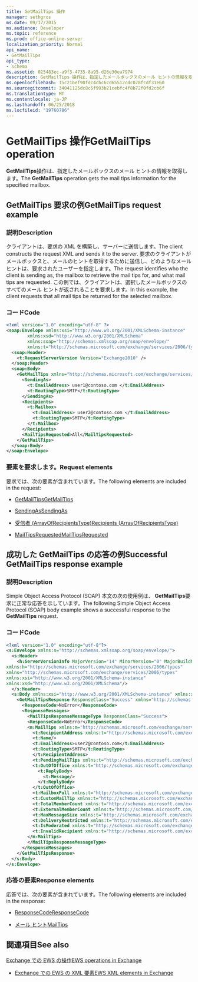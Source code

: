 ```yaml
---
title: GetMailTips 操作
manager: sethgros
ms.date: 09/17/2015
ms.audience: Developer
ms.topic: reference
ms.prod: office-online-server
localization_priority: Normal
api_name:
- GetMailTips
api_type:
- schema
ms.assetid: 025483ec-a9f3-4735-8a95-d26e30ea7974
description: GetMailTips 操作は、指定したメールボックスのメール ヒントの情報を取得します。
ms.openlocfilehash: 15c21bef90fdc4cbc6cd65512cdc078fcdf31e60
ms.sourcegitcommit: 34041125dc8c5f993b21cebfc4f8b72f0fd2cb6f
ms.translationtype: MT
ms.contentlocale: ja-JP
ms.lasthandoff: 06/25/2018
ms.locfileid: "19760786"
---
```

# <a name="getmailtips-operation"></a><span data-ttu-id="f85a5-103">GetMailTips 操作</span><span class="sxs-lookup"><span data-stu-id="f85a5-103">GetMailTips operation</span></span>

<span data-ttu-id="f85a5-104">**GetMailTips**操作は、指定したメールボックスのメール ヒントの情報を取得します。</span><span class="sxs-lookup"><span data-stu-id="f85a5-104">The **GetMailTips** operation gets the mail tips information for the specified mailbox.</span></span> 
  
## <a name="getmailtips-request-example"></a><span data-ttu-id="f85a5-105">GetMailTips 要求の例</span><span class="sxs-lookup"><span data-stu-id="f85a5-105">GetMailTips request example</span></span>

### <a name="description"></a><span data-ttu-id="f85a5-106">説明</span><span class="sxs-lookup"><span data-stu-id="f85a5-106">Description</span></span>

<span data-ttu-id="f85a5-107">クライアントは、要求の XML を構築し、サーバーに送信します。</span><span class="sxs-lookup"><span data-stu-id="f85a5-107">The client constructs the request XML and sends it to the server.</span></span> <span data-ttu-id="f85a5-108">要求のクライアントがメールボックスと、メールのヒントを取得するために送信し、どのようなメール ヒントは、要求されたユーザーを指定します。</span><span class="sxs-lookup"><span data-stu-id="f85a5-108">The request identifies who the client is sending as, the mailbox to retrieve the mail tips for, and what mail tips are requested.</span></span> <span data-ttu-id="f85a5-109">この例では、クライアントは、選択したメールボックスのすべてのメール ヒントが返されることを要求します。</span><span class="sxs-lookup"><span data-stu-id="f85a5-109">In this example, the client requests that all mail tips be returned for the selected mailbox.</span></span>
  
### <a name="code"></a><span data-ttu-id="f85a5-110">コード</span><span class="sxs-lookup"><span data-stu-id="f85a5-110">Code</span></span>

```XML
<?xml version="1.0" encoding="utf-8" ?> 
<soap:Envelope xmlns:xsi="http://www.w3.org/2001/XMLSchema-instance" 
        xmlns:xsd="http://www.w3.org/2001/XMLSchema" 
        xmlns:soap="http://schemas.xmlsoap.org/soap/envelope/" 
        xmlns:t="http://schemas.microsoft.com/exchange/services/2006/types"> 
  <soap:Header> 
    <t:RequestServerVersion Version="Exchange2010" /> 
  </soap:Header> 
  <soap:Body> 
    <GetMailTips xmlns="http://schemas.microsoft.com/exchange/services/2006/messages"> 
      <SendingAs> 
        <t:EmailAddress> user1@contoso.com </t:EmailAddress> 
        <t:RoutingType>SMTP</t:RoutingType> 
      </SendingAs> 
      <Recipients> 
        <t:Mailbox> 
          <t:EmailAddress> user2@contoso.com </t:EmailAddress> 
          <t:RoutingType>SMTP</t:RoutingType> 
        </t:Mailbox> 
      </Recipients> 
      <MailTipsRequested>All</MailTipsRequested> 
    </GetMailTips> 
  </soap:Body> 
</soap:Envelope>
```

### <a name="request-elements"></a><span data-ttu-id="f85a5-111">要素を要求します。</span><span class="sxs-lookup"><span data-stu-id="f85a5-111">Request elements</span></span>

<span data-ttu-id="f85a5-112">要求では、次の要素が含まれています。</span><span class="sxs-lookup"><span data-stu-id="f85a5-112">The following elements are included in the request:</span></span>
  
- [<span data-ttu-id="f85a5-113">GetMailTips</span><span class="sxs-lookup"><span data-stu-id="f85a5-113">GetMailTips</span></span>](getmailtips.md)
    
- [<span data-ttu-id="f85a5-114">SendingAs</span><span class="sxs-lookup"><span data-stu-id="f85a5-114">SendingAs</span></span>](sendingas.md)
    
- [<span data-ttu-id="f85a5-115">受信者 (ArrayOfRecipientsType)</span><span class="sxs-lookup"><span data-stu-id="f85a5-115">Recipients (ArrayOfRecipientsType)</span></span>](recipients-arrayofrecipientstype.md)
    
- [<span data-ttu-id="f85a5-116">MailTipsRequested</span><span class="sxs-lookup"><span data-stu-id="f85a5-116">MailTipsRequested</span></span>](mailtipsrequested.md)
    
## <a name="successful-getmailtips-response-example"></a><span data-ttu-id="f85a5-117">成功した GetMailTips の応答の例</span><span class="sxs-lookup"><span data-stu-id="f85a5-117">Successful GetMailTips response example</span></span>

### <a name="description"></a><span data-ttu-id="f85a5-118">説明</span><span class="sxs-lookup"><span data-stu-id="f85a5-118">Description</span></span>

<span data-ttu-id="f85a5-119">Simple Object Access Protocol (SOAP) 本文の次の使用例は、 **GetMailTips**要求に正常な応答を示しています。</span><span class="sxs-lookup"><span data-stu-id="f85a5-119">The following Simple Object Access Protocol (SOAP) body example shows a successful response to the **GetMailTips** request.</span></span> 
  
### <a name="code"></a><span data-ttu-id="f85a5-120">コード</span><span class="sxs-lookup"><span data-stu-id="f85a5-120">Code</span></span>

```XML
<?xml version="1.0" encoding="utf-8"?> 
<s:Envelope xmlns:s="http://schemas.xmlsoap.org/soap/envelope/"> 
  <s:Header> 
    <h:ServerVersionInfo MajorVersion="14" MinorVersion="0" MajorBuildNumber="536" MinorBuildNumber="0" Version="Exchange2010" 
xmlns:h="http://schemas.microsoft.com/exchange/services/2006/types" 
xmlns="http://schemas.microsoft.com/exchange/services/2006/types" 
xmlns:xsi="http://www.w3.org/2001/XMLSchema-instance" 
xmlns:xsd="http://www.w3.org/2001/XMLSchema"/> 
  </s:Header> 
  <s:Body xmlns:xsi="http://www.w3.org/2001/XMLSchema-instance" xmlns:xsd="http://www.w3.org/2001/XMLSchema"> 
    <GetMailTipsResponse ResponseClass="Success" xmlns="http://schemas.microsoft.com/exchange/services/2006/messages"> 
      <ResponseCode>NoError</ResponseCode> 
      <ResponseMessages> 
        <MailTipsResponseMessageType ResponseClass="Success"> 
        <ResponseCode>NoError</ResponseCode> 
        <m:MailTips xmlns:m="http://schemas.microsoft.com/exchange/services/2006/messages"> 20 / 29 [MS-OXWMT] — v20100517 Mail Tips Web Service Extensions Copyright © 2010 Microsoft Corporation. Release: Monday, May 17, 2010 
          <t:RecipientAddress xmlns:t="http://schemas.microsoft.com/exchange/services/2006/types"> 
          <t:Name/> 
          <t:EmailAddress>user2@contoso.com</t:EmailAddress> 
          <t:RoutingType>SMTP</t:RoutingType> 
          </t:RecipientAddress> 
          <t:PendingMailTips xmlns:t="http://schemas.microsoft.com/exchange/services/2006/types"/> 
          <t:OutOfOffice xmlns:t="http://schemas.microsoft.com/exchange/services/2006/types"> 
            <t:ReplyBody> 
              <t:Message/> 
            </t:ReplyBody> 
          </t:OutOfOffice> 
          <t:MailboxFull xmlns:t="http://schemas.microsoft.com/exchange/services/2006/types">false</t:MailboxFull> 
          <t:CustomMailTip xmlns:t="http://schemas.microsoft.com/exchange/services/2006/types">Hello World Mailtips</t:CustomMailTip> 
          <t:TotalMemberCount xmlns:t="http://schemas.microsoft.com/exchange/services/2006/types">1</t:TotalMemberCount> 
          <t:ExternalMemberCount xmlns:t="http://schemas.microsoft.com/exchange/services/2006/types">0</t:ExternalMemberCount> 
          <t:MaxMessageSize xmlns:t="http://schemas.microsoft.com/exchange/services/2006/types">10485760</t:MaxMessageSize> 
          <t:DeliveryRestricted xmlns:t="http://schemas.microsoft.com/exchange/services/2006/types">false</t:DeliveryRestricted> 
          <t:IsModerated xmlns:t="http://schemas.microsoft.com/exchange/services/2006/types">false</t:IsModerated> 
          <t:InvalidRecipient xmlns:t="http://schemas.microsoft.com/exchange/services/2006/types">false</t:InvalidRecipient> 
        </m:MailTips> 
        </MailTipsResponseMessageType> 
      </ResponseMessages> 
    </GetMailTipsResponse> 
  </s:Body> 
</s:Envelope>
```

### <a name="response-elements"></a><span data-ttu-id="f85a5-121">応答の要素</span><span class="sxs-lookup"><span data-stu-id="f85a5-121">Response elements</span></span>

<span data-ttu-id="f85a5-122">応答では、次の要素が含まれています。</span><span class="sxs-lookup"><span data-stu-id="f85a5-122">The following elements are included in the response:</span></span>
  
- [<span data-ttu-id="f85a5-123">ResponseCode</span><span class="sxs-lookup"><span data-stu-id="f85a5-123">ResponseCode</span></span>](responsecode.md)
    
- [<span data-ttu-id="f85a5-124">メール ヒント</span><span class="sxs-lookup"><span data-stu-id="f85a5-124">MailTips</span></span>](mailtips.md)
    
## <a name="see-also"></a><span data-ttu-id="f85a5-125">関連項目</span><span class="sxs-lookup"><span data-stu-id="f85a5-125">See also</span></span>



[<span data-ttu-id="f85a5-126">Exchange での EWS の操作</span><span class="sxs-lookup"><span data-stu-id="f85a5-126">EWS operations in Exchange</span></span>](ews-operations-in-exchange.md)
  
- [<span data-ttu-id="f85a5-127">Exchange での EWS の XML 要素</span><span class="sxs-lookup"><span data-stu-id="f85a5-127">EWS XML elements in Exchange</span></span>](ews-xml-elements-in-exchange.md)

